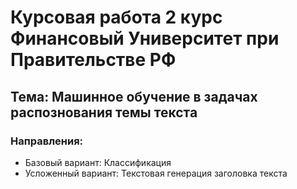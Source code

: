 # Курсовая работа 2 курс Финансовый Университет при Правительстве РФ
## Тема: Машинное обучение в задачах распознования темы текста
### Направления:
* Базовый вариант: Классификация
* Усложенный вариант: Текстовая генерация заголовка текста
